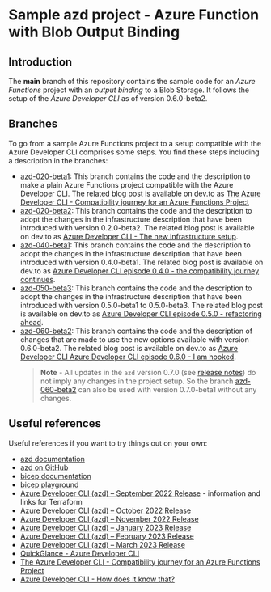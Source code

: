 # Sample azd project - Azure Function with Blob Output Binding

## Introduction

The **main** branch of this repository contains the sample code for an *Azure Functions* project with an *output binding* to a Blob Storage. It follows the setup of the *Azure Developer CLI* as of version 0.6.0-beta2.

## Branches

To go from a sample Azure Functions project to a setup compatible with the Azure Developer CLI comprises some steps. You find these steps including a description in the branches:

- [azd-020-beta1](https://github.com/lechnerc77/azd-compatibility-azure-function/tree/azd-020-beta1): This branch contains the code and the description to make a plain Azure Functions project compatible with the Azure Developer CLI. The related blog post is available on dev.to as [The Azure Developer CLI - Compatibility journey for an Azure Functions Project](https://dev.to/lechnerc77/the-azure-developer-cli-compatibility-journey-for-an-azure-functions-project-3mc1)
- [azd-020-beta2](https://github.com/lechnerc77/azd-compatibility-azure-function/tree/azd-020-beta2): This branch contains the code and the description to adopt the changes in the infrastructure description that have been introduced with version 0.2.0-beta2. The related blog post is available on dev.to as [Azure Developer CLI - The new infrastructure setup](https://dev.to/lechnerc77/azure-developer-cli-the-new-infrastructure-setup-4caj).
- [azd-040-beta1](https://github.com/lechnerc77/azd-compatibility-azure-function/tree/azd-040-beta1): This branch contains the code and the description to adopt the changes in the infrastructure description that have been introduced with version 0.4.0-beta1. The related blog post is available on dev.to as [Azure Developer CLI episode 0.4.0 - the compatibility journey continues](https://dev.to/lechnerc77/azure-developer-cli-episode-040-the-compatibility-journey-continues-400g).
- [azd-050-beta3](https://github.com/lechnerc77/azd-compatibility-azure-function/tree/azd-050-beta3): This branch contains the code and the description to adopt the changes in the infrastructure description that have been introduced with version 0.5.0-beta1 to 0.5.0-beta3.  The related blog post is available on dev.to as [Azure Developer CLI episode 0.5.0 - refactoring ahead](https://dev.to/lechnerc77/azure-developer-cli-episode-050-refactoring-ahead-11k6).
- [azd-060-beta2](https://github.com/lechnerc77/azd-compatibility-azure-function/tree/azd-060-beta2): This branch contains the code and the description of changes that are made to use the new options available with version 0.6.0-beta2. The related blog post is available on dev.to as [Azure Developer CLI Azure Developer CLI episode 0.6.0 - I am hooked](https://dev.to/lechnerc77/azure-developer-cli-azure-developer-cli-episode-060-i-am-hooked-4on0).
  > **Note** - All updates in the `azd` version 0.7.0 (see [release notes](https://github.com/Azure/azure-dev/releases/tag/azure-dev-cli_0.7.0-beta.1)) do not imply any changes in the project setup. So the branch [azd-060-beta2](https://github.com/lechnerc77/azd-compatibility-azure-function/tree/azd-060-beta2) can also be used with version 0.7.0-beta1 without any changes.

## Useful references

Useful references if you want to try things out on your own:

- [azd documentation](https://learn.microsoft.com/azure/developer/azure-developer-cli/overview?tabs=nodejs)
- [azd on GitHub](https://github.com/Azure/azure-dev)
- [bicep documentation](https://learn.microsoft.com/azure/azure-resource-manager/bicep/)
- [bicep playground](https://bicepdemo.z22.web.core.windows.net/)
- [Azure Developer CLI (azd) – September 2022 Release](https://devblogs.microsoft.com/azure-sdk/azure-developer-cli-azd-september-2022-release/) - information and links for Terraform
- [Azure Developer CLI (azd) – October 2022 Release](https://devblogs.microsoft.com/azure-sdk/azure-developer-cli-azd-october-2022-release/)
- [Azure Developer CLI (azd) – November 2022 Release](https://devblogs.microsoft.com/azure-sdk/azure-developer-cli-azd-november-2022-release/)
- [Azure Developer CLI (azd) – January 2023 Release](https://devblogs.microsoft.com/azure-sdk/azure-developer-cli-azd-january-2023-release/)
- [Azure Developer CLI (azd) – February 2023 Release](https://devblogs.microsoft.com/azure-sdk/azure-developer-cli-azd-february-2023-release/)
- [Azure Developer CLI (azd) – March 2023 Release](https://devblogs.microsoft.com/azure-sdk/azure-developer-cli-azd-march-2023-release/)
- [QuickGlance - Azure Developer CLI](https://youtube.com/playlist?list=PLmZLSvJAm8FbFq2XhqaPZgIzl6kewz1HD)
- [The Azure Developer CLI - Compatibility journey for an Azure Functions Project](https://dev.to/lechnerc77/the-azure-developer-cli-compatibility-journey-for-an-azure-functions-project-3mc1)
- [Azure Developer CLI - How does it know that?](https://dev.to/lechnerc77/azure-developer-cli-how-does-it-know-that-1ngl)
